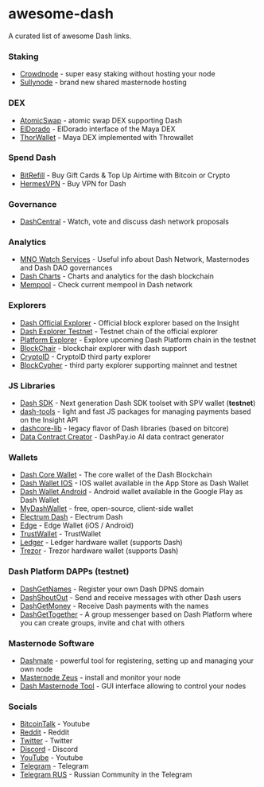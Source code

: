 # awesome-dash

A curated list of awesome Dash links.

### Staking
* [Crowdnode](https://www.crowdnode.io) - super easy staking without hosting your node
* [Sullynode](https://www.sullynode.com/) - brand new shared masternode hosting

### DEX
* [AtomicSwap](https://atomic-swap.io/) - atomic swap DEX supporting Dash
* [ElDorado](https://www.eldorado.market/) - ElDorado interface of the Maya DEX
* [ThorWallet](https://app.thorwallet.org/) - Maya DEX implemented with Throwallet

### Spend Dash
* [BitRefill](https://www.bitrefill.com/) - Buy Gift Cards & Top Up Airtime with Bitcoin or Crypto
* [HermesVPN](https://www.dash.org/forum/index.php?threads/hermes-vpn-dash-vpn-service.53990/#post-235797) - Buy VPN for Dash

### Governance
* [DashCentral](https://www.dashcentral.org/) - Watch, vote and discuss dash network proposals

### Analytics
* [MNO Watch Services](https://mnowatch.org/) - Useful info about Dash Network, Masternodes and Dash DAO governances
* [Dash Charts](http://178.254.23.111/~pub/Dash/Dash_Info.html) - Charts and analytics for the dash blockchain
* [Mempool](https://mempool.jhoenicke.de/#DASH,6m,weight) - Check current mempool in Dash network

### Explorers
* [Dash Official Explorer](https://explorer.dash.org) - Official block explorer based on the Insight
* [Dash Explorer Testnet](https://insight.testnet.networks.dash.org:3001/insight) - Testnet chain of the official explorer
* [Platform Explorer](https://platform-explorer.com/) - Explore upcoming Dash Platform chain in the testnet
* [BlockChair](https://blockchair.com/ru/dash) - blockchair explorer with dash support
* [CryptoID](https://chainz.cryptoid.info/dash/) - CryptoID third party explorer
* [BlockCypher](https://live.blockcypher.com/dash/) - third party explorer supporting mainnet and testnet

### JS Libraries
* [Dash SDK](https://github.com/dashpay/platform/tree/master/packages/js-dash-sdk) - Next generation Dash SDK toolset with SPV wallet (**testnet**)
* [dash-tools](https://github.com/dashhive/dash-tools) - light and fast JS packages for managing payments based on the Insight API
* [dashcore-lib](https://github.com/dashpay/dashcore-lib) - legacy flavor of Dash libraries (based on bitcore) 
* [Data Contract Creator](https://dashpay.io/) - DashPay.io AI data contract generator

### Wallets
* [Dash Core Wallet](https://github.com/dashpay/dash) - The core wallet of the Dash Blockchain
* [Dash Wallet IOS](https://github.com/dashpay/dashwallet-ios) - IOS wallet available in the App Store as Dash Wallet
* [Dash Wallet Android](https://github.com/dashpay/dash-wallet) - Android wallet available in the Google Play as Dash Wallet
* [MyDashWallet](https://mydashwallet.org) - free, open-source, client-side wallet
* [Electrum Dash](https://github.com/Bertrand256/electrum-dash) - Electrum Dash
* [Edge](https://edge.app/) - Edge Wallet (iOS / Android)
* [TrustWallet](https://trustwallet.com) - TrustWallet
* [Ledger](https://www.ledger.com/) - Ledger hardware wallet (supports Dash)
* [Trezor](https://trezor.io/) - Trezor hardware wallet (supports Dash)

### Dash Platform DAPPs (testnet)
* [DashGetNames](https://dashgetnames.com) - Register your own Dash DPNS domain
* [DashShoutOut](https://dashshoutout.com) - Send and receive messages with other Dash users
* [DashGetMoney](https://dashgetmoney.com) - Receive Dash payments with the names
* [DashGetTogether](https://dashgettogether.com) - A group messenger based on Dash Platform where you can create groups, invite and chat with others

### Masternode Software
* [Dashmate](https://dashmate.org) - powerful tool for registering, setting up and managing your own node
* [Masternode Zeus](https://github.com/kxcd/Masternode-Zeus) - install and monitor your node 
* [Dash Masternode Tool](https://github.com/Bertrand256/dash-masternode-tool) - GUI interface allowing to control your nodes 

### Socials
* [BitcoinTalk](https://bitcointalk.org/index.php?topic=421615) - Youtube
* [Reddit](https://www.reddit.com/r/dashpay/) - Reddit
* [Twitter](https://twitter.com/Dash_Community) - Twitter
* [Discord](https://discord.gg/4SPbWtZz7J) - Discord
* [YouTube](https://www.youtube.com/@DashOrg) - Youtube
* [Telegram](https://t.me/dash_chat) - Telegram
* [Telegram RUS](https://t.me/Dash_Ru) - Russian Community in the Telegram
